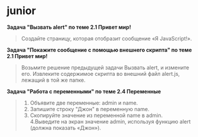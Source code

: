 # junior

**Задача "Вызвать alert" по теме 2.1 Привет мир!**
<br>
 >Создайте страницу, которая отобразит сообщение «Я JavaScript!».

**Задача "Покажите сообщение с помощью внешнего скрипта" по теме 2.1 Привет мир!**
<br>
>Возьмите решение предыдущей задачи Вызвать alert, и измените его. Извлеките содержимое скрипта во внешний файл alert.js, лежащий в той же папке.

**Задача "Работа с переменными" по теме 2.4 Переменные**
<br>
>1. Объявите две переменные: admin и name.
>2. Запишите строку "Джон" в переменную name.
>3. Скопируйте значение из переменной name в admin.
>4.Выведите на экран значение admin, используя функцию alert (должна показать «Джон»). 
